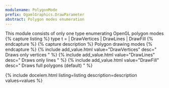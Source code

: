 ```yaml
---
modulename: PolygonMode 
prefix: OgamlGraphics.DrawParameter
abstract: Polygon modes enumeration
---
```



This module consists of only one type enumerating OpenGL polygon modes
{% capture listing %}
type t = 
| DrawVertices
| DrawLines
| DrawFill
{% endcapture %}
{% capture description %}
Polygon drawing modes
{% endcapture %}
{% include add_value.html value="DrawVertices" desc=" Draws only vertices " %}
{% include add_value.html value="DrawLines" desc=" Draws only lines " %}
{% include add_value.html value="DrawFill" desc=" Draws full polygons (default) " %}

{% include docelem.html listing=listing description=description values=values  %}

